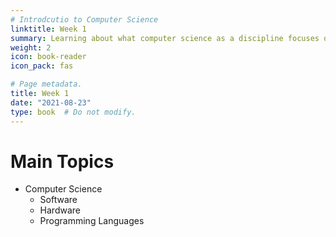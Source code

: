 ```yaml
---
# Introdcutio to Computer Science
linktitle: Week 1
summary: Learning about what computer science as a discipline focuses on, and how it intersects with merely all aspects on our everyday lives. 
weight: 2
icon: book-reader
icon_pack: fas

# Page metadata.
title: Week 1
date: "2021-08-23"
type: book  # Do not modify.
---
```


# Main Topics
* Computer Science
  * Software
  * Hardware
  * Programming Languages 
   
